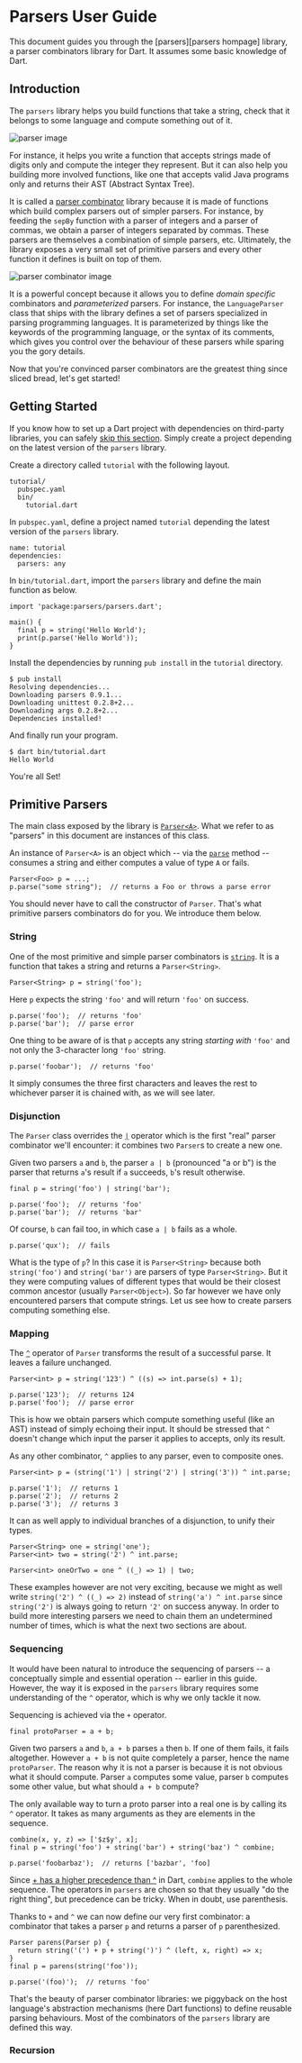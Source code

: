# Parsers User Guide

This document guides you through the [parsers][parsers hompage] library, a
parser combinators library for Dart. It assumes some basic knowledge of Dart.

## Introduction

The `parsers` library helps you build functions that take a string, check that
it belongs to some language and compute something out of it.

![parser image]

For instance, it helps you write a function that accepts strings made of digits
only and compute the integer they represent. But it can also help you building
more involved functions, like one that accepts valid Java programs only and
returns their AST (Abstract Syntax Tree).

It is called a [parser combinator] library because it is made of functions
which build complex parsers out of simpler parsers. For instance, by feeding
the `sepBy` function with a parser of integers and a parser of commas, we
obtain a parser of integers separated by commas. These parsers are themselves
a combination of simple parsers, etc. Ultimately, the library exposes a very
small set of primitive parsers and every other function it defines is built on
top of them.

![parser combinator image]

It is a powerful concept because it allows you to define *domain specific*
combinators and *parameterized* parsers. For instance, the `LanguageParser`
class that ships with the library defines a set of parsers specialized in
parsing programming languages. It is parameterized by things like the keywords
of the programming language, or the syntax of its comments, which gives you
control over the behaviour of these parsers while sparing you the gory details.

Now that you're convinced parser combinators are the greatest thing since
sliced bread, let's get started!

## Getting Started

If you know how to set up a Dart project with dependencies on third-party
libraries, you can safely [skip this section](#primitive-parsers). Simply
create a project depending on the latest version of the `parsers` library.

Create a directory called `tutorial` with the following layout.

~~~{.bash}
tutorial/
  pubspec.yaml
  bin/
    tutorial.dart
~~~

In `pubspec.yaml`, define a project named `tutorial` depending the latest
version of the `parsers` library.

~~~{.yaml}
name: tutorial
dependencies:
  parsers: any
~~~

In `bin/tutorial.dart`, import the `parsers` library and define the main
function as below.

~~~{.dart}
import 'package:parsers/parsers.dart';

main() {
  final p = string('Hello World');
  print(p.parse('Hello World'));
}
~~~

Install the dependencies by running `pub install` in the `tutorial` directory.

~~~{.bash}
$ pub install
Resolving dependencies...
Downloading parsers 0.9.1...
Downloading unittest 0.2.8+2...
Downloading args 0.2.8+2...
Dependencies installed!
~~~

And finally run your program.

~~~{.bash}
$ dart bin/tutorial.dart 
Hello World
~~~

You're all Set!

## Primitive Parsers

The main class exposed by the library is [`Parser<A>`][Parser dartdoc]. What we
refer to as "parsers" in this document are instances of this class.

An instance of `Parser<A>` is an object which -- via the
[`parse`][parse dartdoc] method -- consumes a string and either computes a
value of type `A` or fails.

~~~{.dart}
Parser<Foo> p = ...;
p.parse("some string");  // returns a Foo or throws a parse error 
~~~

You should never have to call the constructor of `Parser`. That's what
primitive parsers combinators do for you. We introduce them below.

### String

One of the most primitive and simple parser combinators is [`string`][string
dartdoc]. It is a function that takes a string and returns a `Parser<String>`.

~~~{.dart}
Parser<String> p = string('foo');
~~~

Here `p` expects the string `'foo'` and will return `'foo'` on success.

~~~{.dart}
p.parse('foo');  // returns 'foo'
p.parse('bar');  // parse error
~~~

One thing to be aware of is that `p` accepts any string _starting with_ `'foo'`
and not only the 3-character long `'foo'` string.

~~~{.dart}
p.parse('foobar');  // returns 'foo'
~~~

It simply consumes the three first characters and leaves the rest to whichever
parser it is chained with, as we will see later.

### Disjunction

The `Parser` class overrides the [`|`][or dartdoc] operator which is the first
"real" parser combinator we'll encounter: it combines two `Parser`s to create a
new one.

Given two parsers `a` and `b`, the parser `a | b` (pronounced "a or b") is the
parser that returns `a`'s result if `a` succeeds, `b`'s result otherwise.

~~~{.dart}
final p = string('foo') | string('bar');

p.parse('foo');  // returns 'foo'
p.parse('bar');  // returns 'bar'
~~~

Of course, `b` can fail too, in which case `a | b` fails as a whole.

~~~{.dart}
p.parse('qux');  // fails
~~~

What is the type of `p`? In this case it is `Parser<String>` because both
`string('foo')` and `string('bar')` are parsers of type `Parser<String>`. But
it they were computing values of different types that would be their closest
common ancestor (usually `Parser<Object>`). So far however we have only
encountered parsers that compute strings. Let us see how to create parsers
computing something else.

### Mapping

The [`^`][map dartdoc] operator of `Parser` transforms the result
of a successful parse. It leaves a failure unchanged.

~~~{.dart}
Parser<int> p = string('123') ^ ((s) => int.parse(s) + 1);

p.parse('123');  // returns 124
p.parse('foo');  // parse error
~~~

This is how we obtain parsers which compute something useful (like an AST)
instead of simply echoing their input. It should be stressed that `^` doesn't
change which input the parser it applies to accepts, only its result.

As any other combinator, `^` applies to any parser, even to
composite ones.

~~~{.dart}
Parser<int> p = (string('1') | string('2') | string('3')) ^ int.parse;

p.parse('1');  // returns 1 
p.parse('2');  // returns 2 
p.parse('3');  // returns 3 
~~~

It can as well apply to individual branches of a disjunction, to unify their
types.

~~~{.dart}
Parser<String> one = string('one');
Parser<int> two = string('2') ^ int.parse;

Parser<int> oneOrTwo = one ^ ((_) => 1) | two;
~~~

These examples however are not very exciting, because we might as well write
`string('2') ^ ((_) => 2)` instead of `string('a') ^ int.parse` since 
`string('2')` is always going to return `'2'` on success anyway. In order
to build more interesting parsers we need to chain them an undetermined number
of times, which is what the next two sections are about.

### Sequencing

It would have been natural to introduce the sequencing of parsers -- a
conceptually simple and essential operation -- earlier in this guide. However,
the way it is exposed in the `parsers` library requires some understanding of
the `^` operator, which is why we only tackle it now.

Sequencing is achieved via the `+` operator.

~~~{.dart}
final protoParser = a + b;
~~~

Given two parsers `a` and `b`, `a + b` parses `a` then `b`. If one of them
fails, it fails altogether. However `a + b` is not quite completely a parser,
hence the name `protoParser`. The reason why it is not a parser is because it
is not obvious what it should compute. Parser `a` computes some value, parser
`b` computes some other value, but what should `a + b` compute?

The only available way to turn a proto parser into a real one is by calling its
`^` operator. It takes as many arguments as they are elements in the sequence.

~~~{.dart}
combine(x, y, z) => ['$z$y', x];
final p = string('foo') + string('bar') + string('baz') ^ combine;

p.parse('foobarbaz');  // returns ['bazbar', 'foo]
~~~

Since [+ has a higher precedence than ^][precedence] in Dart, `combine`
applies to the whole sequence. The operators in `parsers` are chosen so that
they usually "do the right thing", but precedence can be tricky. When in doubt,
use parenthesis.

Thanks to `+` and `^` we can now define our very first combinator: a combinator
that takes a parser `p` and returns a parser of `p` parenthesized.

~~~{.dart}
Parser parens(Parser p) {
  return string('(') + p + string(')') ^ (left, x, right) => x;
}
final p = parens(string('foo'));

p.parse('(foo)');  // returns 'foo'
~~~

That's the beauty of parser combinator libraries: we piggyback on the host
language's abstraction mechanisms (here Dart functions) to define reusable
parsing behaviours. Most of the combinators of the `parsers` library are
defined this way.

### Recursion

[parsers homepage]: http://code.google.com/p/parsers/
[parser combinator]: https://en.wikipedia.org/wiki/Parser_combinator
[Parser dartdoc]: dartdoc/parsers/Parser.html
[parse dartdoc]: dartdoc/parsers/Parser.html#parse
[string dartdoc]: dartdoc/parsers.html#string
[or dartdoc]: dartdoc/parsers/Parser.html#|
[map dartdoc]: dartdoc/parsers/Parser.html#^
[precedence]: https://www.dartlang.org/docs/spec/latest/dart-language-specification.html#h.sn1uuf2ffwwd
[parser image]: images/parser.png 
[parser combinator image]: images/parser_combinator.png 

